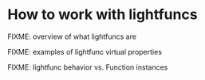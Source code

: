# How to work with lightfuncs

FIXME: overview of what lightfuncs are

FIXME: examples of lightfunc virtual properties

FIXME: lightfunc behavior vs. Function instances
